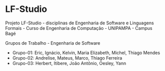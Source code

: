 # LF-Studio
Projeto LF-Studio - disciplinas de Engenharia de Software e Linguagens Formais - Curso de Engenharia de Computação - UNIPAMPA - Campus Bagé

Grupos de Trabalho - Engenharia de Software
  - Grupo-01: Eric, Ignácio, Kelvin, Maria Elizabeth, Michel, Thiago Mendes
  - Grupo-02: Andrelise, Mateus, Marco, Thiago Ferreira
  - Grupo-03: Herbert, Itibere, João Antônio, Oesley, Yann
